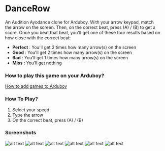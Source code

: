 # DanceRow
An Audition Ayodance clone for Arduboy. With your arrow keypad, match the arrow on the screen. Then, on the correct beat, press (A) / (B) to get a score. Once you beat that beat, you'll get one of these four results based on how close with the correct beat:

* **Perfect** : You'll get 3 times how many arrow(s) on the screen
* **Good** : You'll get 2 times how many arrow(s) on the screen
* **Bad** : You'll get 1 times how many arrow(s) on the screen
* **Miss** : You'll get nothing


### How to play this game on your Arduboy?
[How to add games to Arduboy](https://community.arduboy.com/t/how-to-add-games-to-an-arduboy/1423/2)


### How To Play?
1. Select your speed
2. Type the arrow
3. On the correct beat, press (A) / (B)

### Screenshots
![alt text](https://github.com/madya121/DanceRow/blob/master/Screenshot/_Big%20Main%20Menu.PNG?raw=true "Main Menu")
![alt text](https://github.com/madya121/DanceRow/blob/master/Screenshot/_Big%20Credit.PNG?raw=true "Credit")
![alt text](https://github.com/madya121/DanceRow/blob/master/Screenshot/_Big%20One%20Arrow%20Empty.PNG?raw=true "Game Play 1")
![alt text](https://github.com/madya121/DanceRow/blob/master/Screenshot/_Big%20Seven%20Arrow%20Full.PNG?raw=true "Game Play 2")
![alt text](https://github.com/madya121/DanceRow/blob/master/Screenshot/_Big%20Eight%20Arrow%20Not%20Full.PNG?raw=true "Game Play 3")
![alt text](https://github.com/madya121/DanceRow/blob/master/Screenshot/_Big%20Game%20Over.PNG?raw=true "Game Over")
